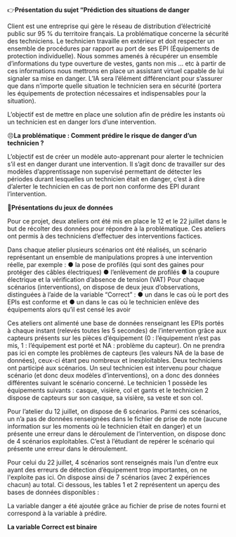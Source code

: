  👉**Présentation du sujet “Prédiction des situations de danger**

Client est une entreprise qui gère le réseau de distribution d’électricité public sur 95 % du
territoire français.
La problématique concerne la sécurité des techniciens. Le technicien travaille en extérieur et
doit respecter un ensemble de procédures par rapport au port de ses EPI (Équipements de
protection individuelle). Nous  sommes amenés à récupérer un ensemble d’informations du type ouverture de vestes, gants non mis … etc à partir de ces informations nous mettrons en place un assistant virtuel capable de lui signaler sa mise en danger. L’IA sera l’élément
différenciant pour s’assurer que dans n’importe quelle situation le technicien sera en sécurité
(portera les équipements de protection nécessaires et indispensables pour la situation).

L’objectif est de mettre en place une solution afin de prédire les instants où un technicien est en danger lors d’une intervention.

😣**La problématique : Comment prédire le risque de danger d’un technicien ?**

L’objectif est de créer un modèle auto-apprenant pour alerter le technicien s’il est en danger
durant une intervention. Il s’agit donc de travailler sur des modèles d’apprentissage non
supervisé permettant de détecter les périodes durant lesquelles un technicien était en
danger, c’est à dire d’alerter le technicien en cas de port non conforme des EPI durant
l’intervention.

🧐**Présentations du jeux de données** 

Pour ce projet, deux ateliers ont été mis en place le 12 et le 22 juillet dans le but de récolter
des données pour répondre à la problématique. Ces ateliers ont permis à des techniciens
d’effectuer des interventions factices.

Dans chaque atelier plusieurs scénarios ont été réalisés, un scénario représentant un
ensemble de manipulations propres à une intervention réelle, par exemple :
● la pose de profilés (qui sont des gaines pour protéger des câbles électriques)
● l’enlèvement de profilés
● la coupure électrique et la vérification d’absence de tension (VAT)
Pour chaque scénarios (interventions), on dispose de deux jeux d’observations, distinguées
à l’aide de la variable “Correct” :
● un dans le cas où le port des EPIs est conforme et
● un dans le cas où le technicien enlève des équipements alors qu’il est censé les
avoir

Ces ateliers ont alimenté une base de données renseignant les EPIs portés à chaque instant
(relevés toutes les 5 secondes) de l’intervention grâce aux capteurs présents sur les pièces
d’équipement
(0 : l’équipement n’est pas mis, 1 : l’équipement est porté et NA : problème du capteur).
On ne prendra pas ici en compte les problèmes de capteurs (les valeurs NA de la base de
données), ceux-ci étant peu nombreux et inexploitables.
Deux techniciens ont participé aux scénarios. Un seul technicien est intervenu pour chaque
scénario (et donc deux modèles d’interventions), on a donc des données différentes suivant
le scénario concerné. Le technicien 1 possède les équipements suivants : casque, visière,
col et gants et le technicien 2 dispose de capteurs sur son casque, sa visière, sa veste et
son col.

Pour l’atelier du 12 juillet, on dispose de 6 scénarios. Parmi ces scénarios, un n’a pas de
données renseignées dans le fichier de prise de note (aucune information sur les moments
où le technicien était en danger) et un présente une erreur dans le déroulement de l’intervention, on dispose donc de 4 scénarios exploitables. C’est à l’étudiant de repérer le
scénario qui présente une erreur dans le déroulement.

Pour celui du 22 juillet, 4 scénarios sont renseignés mais l’un d’entre eux ayant des erreurs
de détection d’équipement trop importantes, on ne l'exploite pas ici.
On dispose ainsi de 7 scénarios (avec 2 expériences chacun) au total.
Ci dessous, les tables 1 et 2 représentent un aperçu des bases de données disponibles :



La variable danger a été ajoutée grâce au fichier de prise de notes fourni et correspond à la variable à prédire.

**La variable Correct est binaire**

